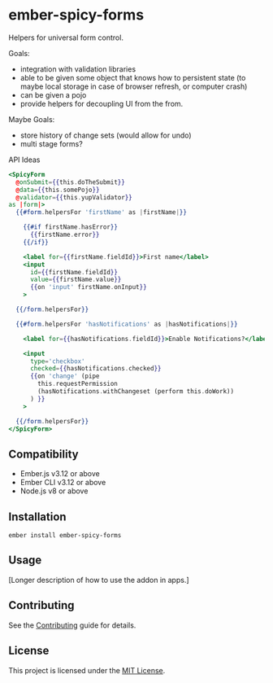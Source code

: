 ember-spicy-forms
==============================================================================

Helpers for universal form control.

Goals:
 - integration with validation libraries
 - able to be given some object that knows how to persistent state (to maybe local storage in case of browser refresh, or computer crash)
 - can be given a pojo
 - provide helpers for decoupling UI from the from.

Maybe Goals:
 - store history of change sets (would allow for undo)
 - multi stage forms?

API Ideas

```hbs
<SpicyForm
  @onSubmit={{this.doTheSubmit}}
  @data={{this.somePojo}}
  @validator={{this.yupValidator}}
as |form|>
  {{#form.helpersFor 'firstName' as |firstName|}}

    {{#if firstName.hasError}}
      {{firstName.error}}
    {{/if}}

    <label for={{firstName.fieldId}}>First name</label>
    <input
      id={{firstName.fieldId}}
      value={{firstName.value}}
      {{on 'input' firstName.onInput}}
    >

  {{/form.helpersFor}}

  {{#form.helpersFor 'hasNotifications' as |hasNotifications|}}

    <label for={{hasNotifications.fieldId}}>Enable Notifications?</label>

    <input
      type='checkbox'
      checked={{hasNotifications.checked}}
      {{on 'change' (pipe
        this.requestPermission
        (hasNotifications.withChangeset (perform this.doWork))
      ) }}
    >

  {{/form.helpersFor}}
</SpicyForm>
```

Compatibility
------------------------------------------------------------------------------

* Ember.js v3.12 or above
* Ember CLI v3.12 or above
* Node.js v8 or above


Installation
------------------------------------------------------------------------------

```
ember install ember-spicy-forms
```


Usage
------------------------------------------------------------------------------

[Longer description of how to use the addon in apps.]


Contributing
------------------------------------------------------------------------------

See the [Contributing](CONTRIBUTING.md) guide for details.


License
------------------------------------------------------------------------------

This project is licensed under the [MIT License](LICENSE.md).
